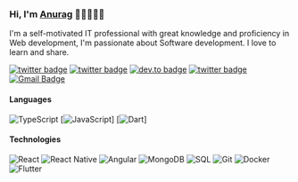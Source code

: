 ### Hi, I'm <a href="https://anuragarwalkar.github.io">Anurag</a> 👋🏼👨🏻‍💻

I'm a self-motivated IT professional with great knowledge and proficiency in Web development, I'm passionate about Software development. I love to learn and share.

[![twitter badge](https://img.shields.io/badge/-@anuragarwalkar-%231FA1F1?style=flat&logo=twitter&logoColor=white)](https://twitter.com/anuragarwalkar)
[![twitter badge](https://img.shields.io/badge/-@anuragarwalkar-c14438?style=flat&logo=youtube&logoColor=white)](https://youtube.com/anuragarwalkar)
[![dev.to badge](https://img.shields.io/badge/-anuragarwalkar-%230177B5?style=flat&logo=linkedin)](https://www.linkedin.com/in/anuragarwalkar)
[![twitter badge](https://img.shields.io/badge/-@anuragarwalkar-%23E4415F?style=flat&logo=instagram&logoColor=white)](https://www.instagram.com/anuragarwalkar)
[![Gmail Badge](https://img.shields.io/badge/-Gmail-c14438?style=flat-square&logo=Gmail&logoColor=white&link=mailto:anuragarwalkar@gmail.com)](mailto:anuragarwalkar@gmail.com)

#### Languages

![TypeScript](https://img.shields.io/badge/-TypeScript-fff?&logo=TypeScript&logoColor=007ACC)
[![JavaScript](https://img.shields.io/badge/-JavaScript-fff?&logo=JavaScript&logoColor=ddc508)]
[![Dart](https://img.shields.io/badge/-Dart-fff?&logo=dart&logoColor=blue)]


#### Technologies
![React](https://img.shields.io/badge/-React-fff?style=flat&logo=react&logoColor=61DAFB)
![React Native](https://img.shields.io/badge/-React%20Native-fff?style=flat&logo=react&logoColor=61DAFB)
![Angular](https://img.shields.io/badge/-Angular-fff?style=flat&logo=angular&logoColor=de0330)
![MongoDB](https://img.shields.io/badge/MongoDB-fff?style=flat&logo=mongodb&logoColor=green)
![SQL](https://img.shields.io/badge/-SQL-fff?style=flat&logo=Microsoft-SQL-Server&logoColor=blue)
![Git](https://img.shields.io/badge/-Git-fff?style=flat&logo=git)
![Docker](https://img.shields.io/badge/-Docker-fff?style=flat&logo=Docker)
![Flutter](https://img.shields.io/badge/-Flutter-fff?style=flat&logo=Flutter&logoColor=blue)
<!-- ![AWS](https://img.shields.io/badge/-AWS-fff?&logo=Amazon-AWS&logoColor=232F3E) -->
<!-- ![Azure](https://img.shields.io/badge/-Azure-fff?&logo=Microsoft-Azure&logoColor=blue) -->

